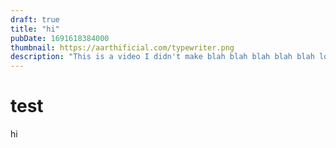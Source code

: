```yaml
---
draft: true
title: "hi"
pubDate: 1691618384000
thumbnail: https://aarthificial.com/typewriter.png
description: "This is a video I didn't make blah blah blah blah blah lorem"
---
```


# test

hi
